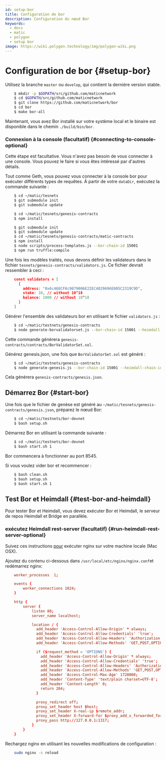 ```yaml
---
id: setup-bor
title: Configuration de bor
description: Configuration du nœud Bor
keywords:
  - docs
  - matic
  - polygon
  - setup bor
image: https://wiki.polygon.technology/img/polygon-wiki.png
---
```


# Configuration de bor {#setup-bor}

Utilisez la branche `master` ou `develop`, qui contient la dernière version stable.

```bash
    $ mkdir -p $GOPATH/src/github.com/maticnetwork
    $ cd $GOPATH/src/github.com/maticnetwork
    $ git clone https://github.com/maticnetwork/bor
    $ cd bor
    $ make bor-all
```

Maintenant, vous avez Bor installé sur votre système local et le binaire est disponible dans le chemin `./build/bin/bor`.

### Connexion à la console (facultatif) {#connecting-to-console-optional}

Cette étape est facultative. Vous n'avez pas besoin de vous connecter à une console. Vous pouvez le faire si vous êtes intéressé par d'autres détails.

Tout comme Geth, vous pouvez vous connecter à la console bor pour exécuter différents types de requêtes. À partir de votre `dataDir`, exécutez la commande suivante :

```bash
    $ cd ~/matic/tesnets
    $ git submodule init
    $ git submodule update

    $ cd ~/matic/tesnets/genesis-contracts
    $ npm install

    $ git submodule init
    $ git submodule update
    $ cd ~/matic/tesnets/genesis-contracts/matic-contracts
    $ npm install
    $ node scripts/process-templates.js --bor-chain-id 15001
    $ npm run truffle:compile
```

Une fois les modèles traités, nous devons définir les validateurs dans le fichier `tesnets/genesis-contracts/validators.js`. Ce fichier devrait ressembler à ceci :

```json
    const validators = [
      {
        address: "0x6c468CF8c9879006E22EC4029696E005C2319C9D",
        stake: 10, // without 10^18
        balance: 1000 // without 10^18
      }
    ]
```

Générer l'ensemble des validateurs bor en utilisant le fichier `validators.js` :

```bash
    $ cd ~/matic/testnets/genesis-contracts
    $ node generate-borvalidatorset.js --bor-chain-id 15001 --heimdall-chain-id heimdall-P5rXwg
```

Cette commande génèrera `genesis-contracts/contracts/BorValidatorSet.sol`.

Générez genesis.json, une fois que `BorValidatorSet.sol` est généré :

```bash
    $ cd ~/matic/testnets/genesis-contracts
    $ node generate-genesis.js --bor-chain-id 15001 --heimdall-chain-id heimdall-P5rXwg
```

Cela générera `genesis-contracts/genesis.json`.

## Démarrez Bor {#start-bor}

Une fois que le fichier de genèse est généré au `~/matic/tesnets/genesis-contracts/genesis.json`, préparez le nœud Bor:

```bash
    $ cd ~/matic/testnets/bor-devnet
    $ bash setup.sh
```

Démarrez Bor en utilisant la commande suivante :

```bash
    $ cd ~/matic/testnets/bor-devnet
    $ bash start.sh 1
```

Bor commencera à fonctionner au port 8545.

Si vous voulez vider bor et recommencer :

```bash
    $ bash clean.sh
    $ bash setup.sh
    $ bash start.sh 1
```

## Test Bor et Heimdall {#test-bor-and-heimdall}

Pour tester Bor et Heimdall, vous devez exécuter Bor et Heimdall, le serveur de repos Heimdall et Bridge en parallèle.

### exécutez Heimdall rest-server (facultatif) {#run-heimdall-rest-server-optional}

Suivez ces instructions [pour](https://kirillplatonov.com/2017/11/12/simple_reverse_proxy_on_mac_with_nginx/) exécuter nginx sur votre machine locale (Mac OSX).

Ajoutez du contenu ci-dessous dans `/usr/local/etc/nginx/nginx.conf`et redémarrez nginx:

```conf
    worker_processes  1;

    events {
        worker_connections 1024;
    }

    http {
        server {
            listen 80;
            server_name localhost;

            location / {
              add_header 'Access-Control-Allow-Origin' * always;
              add_header 'Access-Control-Allow-Credentials' 'true';
              add_header 'Access-Control-Allow-Headers' 'Authorization,Accept,Origin,DNT,X-CustomHeader,Keep-Alive,User-Agent,X-Requested-With,If-Modified-Since,Cache-Control,Content-Type,Content-Range,Range';
              add_header 'Access-Control-Allow-Methods' 'GET,POST,OPTIONS,PUT,DELETE,PATCH';

              if ($request_method = 'OPTIONS') {
                add_header 'Access-Control-Allow-Origin' * always;
                add_header 'Access-Control-Allow-Credentials' 'true';
                add_header 'Access-Control-Allow-Headers' 'Authorization,Accept,Origin,DNT,X-CustomHeader,Keep-Alive,User-Agent,X-Requested-With,If-Modified-Since,Cache-Control,Content-Type,Content-Range,Range';
                add_header 'Access-Control-Allow-Methods' 'GET,POST,OPTIONS,PUT,DELETE,PATCH';
                add_header 'Access-Control-Max-Age' 1728000;
                add_header 'Content-Type' 'text/plain charset=UTF-8';
                add_header 'Content-Length' 0;
                return 204;
              }

              proxy_redirect off;
              proxy_set_header host $host;
              proxy_set_header X-real-ip $remote_addr;
              proxy_set_header X-forward-for $proxy_add_x_forwarded_for;
              proxy_pass http://127.0.0.1:1317;
            }
        }
    }
```

Rechargez nginx en utilisant les nouvelles modifications de configuration :

```bash
    sudo nginx -s reload
```
